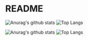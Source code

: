 # README

![Anurag's github stats](https://github-readme-stats.vercel.app/api?username=22aliang)
![Top Langs](https://github-readme-stats.vercel.app/api/top-langs/?username=22aliang)

![Anurag's github stats](https://github-readme-stats.vercel.app/api?username=22aliang&theme=vue-dark)
![Top Langs](https://github-readme-stats.vercel.app/api/top-langs/?username=22aliang&layout=compact&theme=vue-dark)